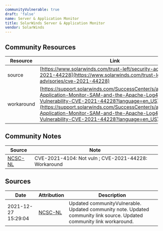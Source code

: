 ```yaml
---
communityVulnerable: true
draft: 'false'
name: Server & Application Monitor
title: SolarWinds Server & Application Monitor
vendor: SolarWinds
---
```



## Community Resources
| Resource | Link |
| --- | --- |
| source | [https://www.solarwinds.com/trust-left/security-advisories/cve-2021-44228](https://www.solarwinds.com/trust-left/security-advisories/cve-2021-44228) |
| workaround | [https://support.solarwinds.com/SuccessCenter/s/article/Server-Application-Monitor-SAM-and-the-Apache-Log4j-Vulnerability-CVE-2021-44228?language=en_US](https://support.solarwinds.com/SuccessCenter/s/article/Server-Application-Monitor-SAM-and-the-Apache-Log4j-Vulnerability-CVE-2021-44228?language=en_US) |

## Community Notes
| Source | Note |
| --- | --- |
| [NCSC-NL](https://github.com/NCSC-NL/log4shell/blob/main/software/README.md) | CVE-2021-4104: Not vuln ; CVE-2021-44228: Workaround </ul> |

## Sources
| Date | Attribution | Description |
| --- | --- | --- |
| 2021-12-27 15:29:04 | [NCSC-NL](https://github.com/NCSC-NL/log4shell/blob/main/software/README.md) | Updated communityVulnerable. Updated community note. Updated community link source. Updated community link workaround.  |
